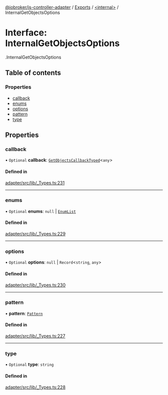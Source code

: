 [@iobroker/js-controller-adapter](../README.md) / [Exports](../modules.md) / [<internal\>](../modules/internal_.md) / InternalGetObjectsOptions

# Interface: InternalGetObjectsOptions

[<internal>](../modules/internal_.md).InternalGetObjectsOptions

## Table of contents

### Properties

- [callback](internal_.InternalGetObjectsOptions.md#callback)
- [enums](internal_.InternalGetObjectsOptions.md#enums)
- [options](internal_.InternalGetObjectsOptions.md#options)
- [pattern](internal_.InternalGetObjectsOptions.md#pattern)
- [type](internal_.InternalGetObjectsOptions.md#type)

## Properties

### callback

• `Optional` **callback**: [`GetObjectsCallbackTyped`](../modules/internal_.md#getobjectscallbacktyped)<`any`\>

#### Defined in

[adapter/src/lib/_Types.ts:231](https://github.com/ioBroker/ioBroker.js-controller/blob/87eb3b2c/packages/adapter/src/lib/_Types.ts#L231)

___

### enums

• `Optional` **enums**: ``null`` \| [`EnumList`](../modules/internal_.md#enumlist)

#### Defined in

[adapter/src/lib/_Types.ts:229](https://github.com/ioBroker/ioBroker.js-controller/blob/87eb3b2c/packages/adapter/src/lib/_Types.ts#L229)

___

### options

• `Optional` **options**: ``null`` \| `Record`<`string`, `any`\>

#### Defined in

[adapter/src/lib/_Types.ts:230](https://github.com/ioBroker/ioBroker.js-controller/blob/87eb3b2c/packages/adapter/src/lib/_Types.ts#L230)

___

### pattern

• **pattern**: [`Pattern`](../modules/internal_.md#pattern)

#### Defined in

[adapter/src/lib/_Types.ts:227](https://github.com/ioBroker/ioBroker.js-controller/blob/87eb3b2c/packages/adapter/src/lib/_Types.ts#L227)

___

### type

• `Optional` **type**: `string`

#### Defined in

[adapter/src/lib/_Types.ts:228](https://github.com/ioBroker/ioBroker.js-controller/blob/87eb3b2c/packages/adapter/src/lib/_Types.ts#L228)
